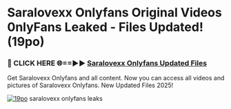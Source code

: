 # Saralovexx Onlyfans Original Videos 0nlyFans Leaked - Files Updated! (19po)

<h3>🔴 CLICK HERE 🌐==►► <a href="https://tinyurl.com/2wckxsce" rel="nofollow">Saralovexx Onlyfans Updated Files</a></h3>

Get Saralovexx Onlyfans and all content. Now you can access all videos and pictures of Saralovexx Onlyfans. New Updated Files 2025!

[![19po](https://i.imgur.com/AFduVYN.gif)](https://tinyurl.com/2wckxsce)
saralovexx onlyfans leaks